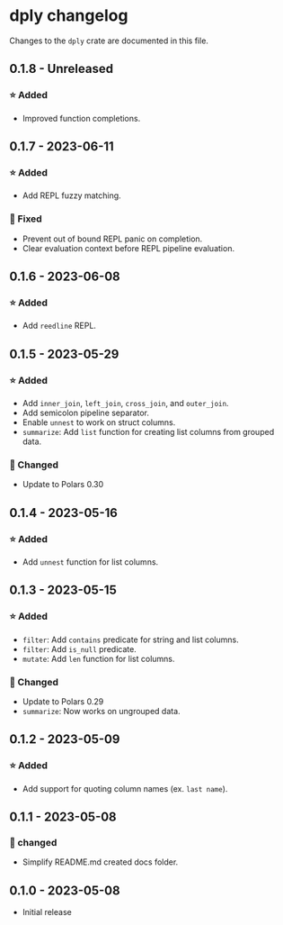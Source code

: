 # dply changelog
Changes to the `dply` crate are documented in this file.

## 0.1.8 - Unreleased
### ⭐ Added
* Improved function completions.

## 0.1.7 - 2023-06-11
### ⭐ Added
* Add REPL fuzzy matching.
### 🐛 Fixed
* Prevent out of bound REPL panic on completion.
* Clear evaluation context before REPL pipeline evaluation.

## 0.1.6 - 2023-06-08
### ⭐ Added
* Add `reedline` REPL.

## 0.1.5 - 2023-05-29
### ⭐ Added
* Add `inner_join`, `left_join`, `cross_join`, and `outer_join`.
* Add semicolon pipeline separator.
* Enable `unnest` to work on struct columns.
* `summarize`: Add `list` function for creating list columns from grouped data.

### 🔧 Changed
* Update to Polars 0.30

## 0.1.4 - 2023-05-16
### ⭐ Added
* Add `unnest` function for list columns.

## 0.1.3 - 2023-05-15
### ⭐ Added
* `filter`: Add `contains` predicate for string and list columns.
* `filter`: Add `is_null` predicate.
* `mutate`: Add `len` function for list columns.

### 🔧 Changed
* Update to Polars 0.29
* `summarize`: Now works on ungrouped data.

## 0.1.2 - 2023-05-09
### ⭐ Added
* Add support for quoting column names (ex. `last name`).

## 0.1.1 - 2023-05-08
### 🔧 changed
* Simplify README.md created docs folder.

## 0.1.0 - 2023-05-08
* Initial release
